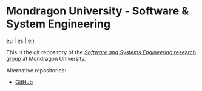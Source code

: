 # Mondragon University - Software & System Engineering

[eu](README.md) | [es](README.es.md) | [en](README.en.md)

This is the git repository of the [*Software and Systems Engineering* research group](https://www.mondragon.edu/en/research-transfer/engineering-technology/research-and-transfer-groups/-/mu-inv-mapping/grupo/ingenieria-del-sw-y-sistemas) at Mondragon University.

Alternative repositories:

- [GitHub](https://github.com/mu-sse)